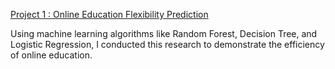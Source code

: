 
[Project 1 : Online Education Flexibility Prediction](https://github.com/AdminGirl/Online-Education-Flexibility-Level-Prediction/blob/main/Online_Education_Flexilbility_Level_Prediction.ipynb)

Using machine learning algorithms like Random Forest, Decision Tree, and Logistic Regression, I conducted this research to demonstrate the efficiency of online education.

